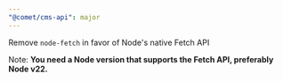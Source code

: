 ```yaml
---
"@comet/cms-api": major
---
```


Remove `node-fetch` in favor of Node's native Fetch API

Note: **You need a Node version that supports the Fetch API, preferably Node v22.**
